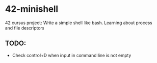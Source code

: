 # 42-minishell

42 cursus project: Write a simple shell like bash. Learning about process and file descriptors

## TODO:

- Check control+D when input in command line is not empty
